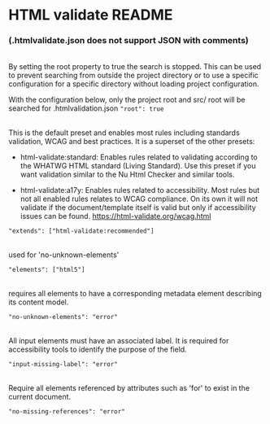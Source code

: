 # HTML validate README

### (.htmlvalidate.json does not support JSON with comments)

\
By setting the root property to true the search is stopped. This can be used to prevent searching from outside the project directory or to use a specific configuration for a specific directory without loading project configuration.

With the configuration below, only the project root and src/ root will be searched for .htmlvalidation.json
`"root": true`

\
This is the default preset and enables most rules including standards validation,
WCAG and best practices. It is a superset of the other presets:

- html-validate:standard: Enables rules related to validating according to the WHATWG HTML standard (Living Standard).
  Use this preset if you want validation similar to the Nu Html Checker and similar tools.

- html-validate:a17y: Enables rules related to accessibility. Most rules but not all enabled rules
  relates to WCAG compliance. On its own it will not validate if the document/template itself
  is valid but only if accessibility issues can be found.
  https://html-validate.org/wcag.html

`"extends": ["html-validate:recommended"]`

\
used for 'no-unknown-elements'

`"elements": ["html5"]`

\
requires all elements to have a corresponding metadata element describing its content model.

`"no-unknown-elements": "error"`

\
All input elements must have an associated label. It is required for accessibility tools
to identify the purpose of the field.

`"input-missing-label": "error"`

\
Require all elements referenced by attributes such as 'for' to exist in the current document.

`"no-missing-references": "error"`

